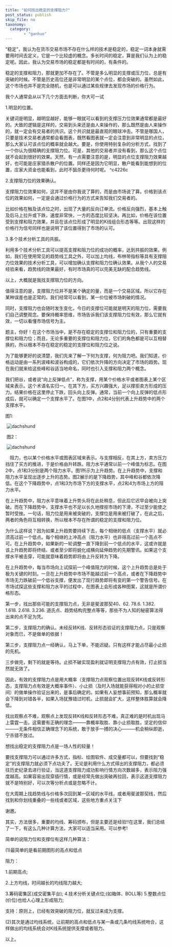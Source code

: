 ```yaml
---
title: "如何找出稳定的支撑阻力?"
post_status: publish
skip_file: no
taxonomy:
  category:
        - "ganhuo"
---
```


“稳定”，我认为在货币交易市场不存在什么样的技术是稳定的，稳定一词本身就需要用时间去定义，它是一个比较虚的概念。多长时间的稳定，算是我们认为上的稳定呢。因此，我认为交易市场的稳定都是有时间的，有条件的。

稳定的支撑和阻力，那就更加不存在了。不管是多么明显的支撑或压力位，总是有突破的时候。不管是历史高位还是非常明显的某个点位，都会突破的。虽然如此，这个市场也并不是完全随机，也是可以通过某些规律去发现市场的价格行为。

我个人通常会从以下几个方面去判断，你大可一试

1.明显的位置。

关键词是明显，越明显越好，能够一眼就可以看到的支撑压力位效果通常都是最好的。大致的逻辑是这样的，交易到头来还是由人来操作的，那么既然是由人来操作的，就一定会有交易者的共识。这个共识就是最直观的眼球冲击。不管是哪国人，只要是技术交易者通常都会看图表，既然看图表就一定会注意到非常明显的点位，那么大家认可该点位的概率就会越大。要是，你使用特别复杂的分析方式，找到了一个你认为很精确的支撑阻力位。可是，其他的交易者并没有看到，那么这个点位就不会起到很好的效果。天然，有一点需要注意的是，明显的点位支撑阻力效果越好，也可能是庄家猎杀散户的位置。同样还是因为它明显，散户能看到能想到的位置，庄家大资金也能看到，此时不狙杀更待何时呢。 ^c4226c

2.支撑阻力位的效果确认。

支撑阻力位效果如何，这并不是由你我说了算的，而是由市场说了算。价格到该点位的效果如何，一定是会通过价格行为的方式来告知我们交易者的。

比如价格在触及该点位之时，出现了大量的反向订单流。价格反向强烈，基本上触及后马上拉升或下跌，速度非常快，一方的态度比较坚决。再比如，价格在该位置受到支撑和阻力效果，并且在该点位形成了明显的K线组合形态等等。出现这样的价格行为信号同样也是说明了该位置得到了市场的认可。

3.多个技术分析工具的共振。

利用多个技术分析工具可以提高支撑和阻力位的成功的概率，达到共振的效果。例如，我们在使用常见的趋势线工具之外，可以加上均线，布林带指标等具有支撑阻力位效果的技术分析工具，可以增加确认支撑和阻力位确认效果。从我个人的交易经验来看，趋势线的效果最好，有时市场真的可以完美无缺的配合趋势线。

以上，大概就是我找支撑阻力位的方向。

值得注意的是，支撑阻力位并不是某个确定的量，而是一个交易区域。所以它存在某种误差也是正常的。我们经常可以看到，某一价位被市场刺破的情况。

同时，支撑阻力也会随时发生变化，今日的支撑位可能就是明天的阻力位，需要我们自己调整观念。要保持概率思维，市场告诉我们该支撑阻力位有效，那么它就有效，一切以看懂市场信号为主。

题主，你好！在这个市场当中，是不存在稳定的支撑位和阻力位的，只有重要的支撑位和阻力位；而且，无论多重要的支撑位和阻力位，它们的角色都是可以互相替换的，所以根本不存在稳定的稳定的支撑位和阻力位之说。

为了能够更好的说清楚，我们先来了解一下何为支撑，何为阻力吧。我们知道，价格运动是由一系列波峰和波谷构成的，它们依次升降的方向决定了市场的趋势。现在我们就来给这些峰和谷适当地命名，同时也引入支撑和阻力两个概念。

我们把谷，或者说“向上反弹低点”，称为支撑，用某个价格水平或者图表上某个区域来表示。这个术语名实归一。在其下方，买方兴趣强大，足以撑拒卖方形成的压力。结果价格在这里停止下跌，回头向上反弹。通常，当前一个向上反弹的低点形成后，就可以确定一个支撑水平了。在图1中，点2和4分别代表上升趋势中的两个支撑水平。

图1:

 ![dachshund](https://cdn.fendou.la/funstoutiao/2020/12/165929872.png "图片1.png")

 图2：

 ![dachshund](https://cdn.fendou.la/funstoutiao/2020/12/165943981.png "图片2.png")

　阻力，也以某个价格水平或图表区域来表示。与支撑相反，在其上方，卖方压力挡住了买方的推进，于是价格由升转跌。阻力水平通常以前一个峰值为标志。在图2中，点1和3分别是两个阻力水平。图1所示为上升趋势。在上升趋势中，支撑和阻力水平呈现出逐步上升的态势。图2展示的是下降趋势，其中峰和谷都依次降低。在这个下降趋势中，点1和3为市场下方的支撑水平，点2和4为市场上方的阻力水平。

在上升趋势中，阻力水平意味着上升势头将在此处稍息，但此后它迟早会被向上突破。而在下降趋势中，支撑水平也不足以长久地撑拒市场的下滑，不过至少能使之暂时受挫。一句话，阻力位是用来被突破的，支撑位是用来被打破了，在此之后，两者的角色将互相转换，所以根本不存在所谓的稳定的支撑和阻力位。

为什么这样说？因为如果上升趋势要持续下去，每个相继的低点（支撑水平）就必须高过前一个低点。每个相继的上冲高点（阻力水平）也非得高过前一个高点不可。在上升趋势中，如果新的一轮调整一直下降到前一个低点的水平，这或许就是该上升趋势即将终结、或者至少即将蜕化成横向延伸趋势的先期警讯。如果这个支撑水平被击穿，可能就意味着趋势即将由上升反转为下降。

在上升趋势中，每当市场向上试探前一个峰值阻力的时候，这个上升趋势总是处于极为关键的时刻。一旦在上升趋势中市场不能越过前一个高点，或者在下降趋势中市场无力跌破前一个低谷支撑，便发出了现行趋势即将有变的第一个警告信号。在市场试探这些支撑和阻力水平的过程中，在图表上会形成各种图案，这就是所谓价格形态。

第一步，找出那些可能的支撑阻力点，无非是斐波那契40、62. 78.6. 1.382. 1.618. 2.618. 3.236. 道氏点、趋势结构完整点等等，那些不为人知的秘密算法得出来的点不足为凭。

第二步，支撑阻力的确认。未经反转K线、反转形态验证的支撑阻力点，只是观察对象而已，不是做单的依据！

第三步，支撑阻力点一经确认，马上下单，不能迟疑。只有这样才能占尽最小止损的先机。

三步做完，剩下的就是等待。止损不破实现盈利就证明支撑阻力点有效，打止损当然就无效了。

因此，有效的支撑阻力点是用大概率（支撑阻力点观察位置出现反转K线或反转形态，支撑阻力点有效是大概率事件）、小止损（及时入场就能获得相对小的止损空间）的做单操作验证出来的，是事后确定的。如果有人妄想事前预知，那么概率就会下降到对错各半，如果入场犹豫错过时机，止损就会扩大，这样整体胜算就会降低。

找出观察点不难，观察点上发现反转K线和反转形态不难，真正难的是时机出现马上雷霆一击。这需要有正确的理念———靠概率取胜、靠小止损取胜，坚定的信仰———无条件相信正确理念下的系统，敢于放手一搏的决心———机会稍纵即逝，宁杀错不放过。

想找出稳定的支撑阻力点是一场人性的较量！

要找支撑阻力可以通过许多方式，指标、绘图软件、成交量都可以，但要找到“稳定”的支撑阻力就必须下点功夫了。无论是利用什么方式得出的支撑阻力，都必须往历史纪录去进行验证，当这道支撑阻力成功影响行情方向次数越多，表示阻力强度越高。如果容易出现穿插行情，或是经常先做出突破再拉回，表示这道支撑阻力就不是特别好，可以次等分析点或是忽略不计。

在大周期上找趋势线与价格多次回到某一区域的水平线，或者用斐波那契线，然后找到和你划线重叠的一些线或者区域，这些地方重点关注下

谢邀。

其实，方法很多，重要的均线、筹码颁布，但是主要还是经验!!在这里，我们总结了一下，有这么几种计算方法，大家可以适当采用。可以参考!

简单的说阻力位和支撑位有这样几种算法：

(1)最简单的是看前期图形的高点和低点

阻力： 

1.前期高点;

2.上方均线，时间越长的均线阻力越大; 

3.筹码密集区(成交密集平台); 4.技术分析关键点位;(如箱体、BOLL等) 5.整数点位(价位)也给人心理上形成阻力;

支持：原则上，已经有效突破的阻力位，就反过来成为支撑。

(2)其次是通过均线系统，让前期的高点和低点与某一条或几条均线系统吻合，这样做出的均线系统会对K线系统提供支撑或者阻力。

以上。
